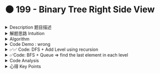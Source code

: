 # 🟠 199 -  Binary Tree Right Side View



<details>

<summary>Description 题目描述 </summary>

Given the `root` of a binary tree, imagine yourself standing on the **right side** of it, return _the values of the nodes you can see ordered from top to bottom_.

```
Input: [1,2,3,null,5,null,4]
Output: [1, 3, 4]
   1            <---
 /   \
2     3         <---
 \     \
  5     4       <---
```

**Constraints:**

* The number of nodes in the tree is in the range `[0, 100]`.
* `-100 <= Node.val <= 10`

</details>

<details>

<summary>解题思路 Intuition </summary>

* the right of right of right
* dfs on the right side only&#x20;
* need to use recursion
* 没想到的是如果right是null时可以看到left的

</details>

<details>

<summary>Algorithm </summary>

When viewing a binary tree from the right side, what you're essentially trying to do is <mark style="color:yellow;">**capture the rightmost node at each level of the tree.**</mark>

</details>

<details>

<summary>Code Demo : wrong</summary>

```java
class Solution {
    public List<Integer> rightSideView(TreeNode root) {
        List<Integer> resultList = new ArrayList<>();
        findRightSideNodes(root, resultList);
        return resultList;
    }
    
    private void findRightSideNodes(TreeNode root, List<Integer> resultList) {
        if (root == null ) {
            return;
        }
        
        // 处理当前node
        resultList.add(root.val);
        
        if (root.right == null) {
            if (root.left == null) {
                return;
            } else {
                findRightSideNodes(root.left);
            }
        } 

        if (root.right != null) {
            findRightSideNodes(root.right);
        }
    }
}
```

```
Input: [1,2,3,null,4]
Output: 应该是[1, 3, 4] 但是我的code是[1,3]
   1            <---
 /   \
2     3         <---
 \     
  4             <---
```

My original code attempts to achieve this by always preferring to traverse to the right child of a node, and only traversing to the left child if the right child is null. This approach works correctly for trees that are either balanced or skewed to the right, as the rightmost node at each level will always be encountered and added to the result list.

</details>

<details>

<summary>✅✅ Code:   DFS + Add Level using recursion</summary>

难想到的点：加level作为indicator

```java
class Solution {
    public List<Integer> rightSideView(TreeNode root) {
        List<Integer> resultList = new ArrayList<>();
        findRightSideNodes(root, resultList, 0); // start from level 0
        return resultList;
    }

    private void findRightSideNodes(TreeNode node, List<Integer> resultList, int level) {
        if (node == null) {
            return;
        }

        // If this is the first node of its level, add it to the result list
        if (resultList.size() == level) {
            resultList.add(node.val);
        }

        // First visit the right child, then the left child
        findRightSideNodes(node.right, resultList, level + 1);
        findRightSideNodes(node.left, resultList, level + 1);
    }
```

```
    1          Level 0 - Add 1 to the resultList -> [1]
   / \
  2   3        Level 1 - Add 3 to the resultList -> [1,3]
   \
    4          Level 2 - Add 4 to the resultList -> [1,3,4]
```

<mark style="color:yellow;">**How to explain the**</mark><mark style="color:yellow;">** **</mark><mark style="color:yellow;">**`findRightSideNodes`**</mark><mark style="color:yellow;">** **</mark><mark style="color:yellow;">**method in more detail:**</mark>

This method is a recursive function that's designed to traverse the tree in a depth-first manner, specifically right-first.

**Parameters:**

* `node`: This is the current node being processed.
* `resultList`: This is the list that stores the result.
* `level`: This is the current depth of the tree, starting from 0 for the root.

**Function Body:**

1. `if (node == null) return;`: This is the base case for the recursion. If a null node is encountered, it means we've reached a leaf node in a previous recursive call and should return without doing anything.
2. `if`` `<mark style="color:yellow;">**`(resultList.size() == level)`**</mark>` ``resultList.add(node.val);`: This line checks if the size of the `resultList` is equal to current `level`. If it is, that means we've reached a new level of the tree for the first time and should add the current node's value to the `resultList`. This happens because we're going "right-first" -- so the first node we hit at each level is the rightmost node at that level when viewed from the right side.
3. `findRightSideNodes(node.right, resultList, level + 1);`: This line is a recursive call to the right child of the current node. We increment the `level` by 1 since we're going down one level in the tree.
4. `findRightSideNodes(node.left, resultList, level + 1);`: This line is a recursive call to the left child of the current node, after the right child has been processed. We again increment the `level` by 1.

By visiting the right child before the left child and only adding the first node we encounter at each level, we ensure that the rightmost node at each level is added to the `resultList`. This gives us the right side view of the binary tree.

</details>

<details>

<summary>✅Code: BFS + Queue => find the last element in each level </summary>

```java
class Solution {
    public List<Integer> rightSideView(TreeNode root) {
        if (root == null) return new ArrayList<Integer>();
        
        List<Integer> resultList = new ArrayList<>();
        Queue<TreeNode> queue = new LinkedList<>();
        queue.add(root);
        
        while (!queue.isEmpty()) {
            int levelSize = queue.size();
            for (int i = 0; i < levelSize; i++) {
                TreeNode currentNode = queue.poll();
                if (i == levelSize - 1) {
                    resultList.add(currentNode.val);
                }
                
                if (currentNode.left != null) {
                    queue.add(currentNode.left);
                }

                if (currentNode.right != null) {
                    queue.add(currentNode.right);
                }
            }
        }
        
        return resultList;
    }
}
```

![](../../.gitbook/assets/image.png)

</details>

<details>

<summary>Code Analysis</summary>



</details>

<details>

<summary>心得 Key Points</summary>



</details>
